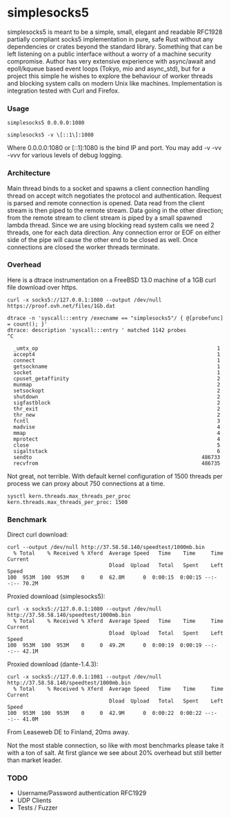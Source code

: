 # simplesocks5

simplesocks5 is meant to be a simple, small, elegant and readable RFC1928 partially compliant socks5 implementation in pure, safe Rust without any dependencies or crates beyond the standard library. Something that can be left listening on a public interface without a worry of a machine security compromise. Author has very extensive experience with async/await and epoll/kqueue based event loops (Tokyo, mio and async_std), but for a project this simple he wishes to explore the behaviour of worker threads and blocking system calls on modern Unix like machines. Implementation is integration tested with Curl and Firefox.

### Usage

```
simplesocks5 0.0.0.0:1080
```
```
simplesocks5 -v \[::1\]:1080
```

Where 0.0.0.0:1080 or [::1]:1080 is the bind IP and port.
You may add -v -vv -vvv for various levels of debug logging.

### Architecture

Main thread binds to a socket and spawns a client connection handling thread on accept witch negotiates the protocol and authentication. Request is parsed and remote connection is opened. Data read from the client stream is then piped to the remote stream. Data going in the other direction; from the remote stream to client stream is piped by a small spawned lambda thread. Since we are using blocking read system calls we need 2 threads, one for each data direction. Any connection error or EOF on either side of the pipe will cause the other end to be closed as well. Once connections are closed the worker threads terminate.

### Overhead

Here is a dtrace instrumentation on a FreeBSD 13.0 machine of a 1GB curl file download over https.

```
curl -x socks5://127.0.0.1:1080 --output /dev/null https://proof.ovh.net/files/1Gb.dat
```

```
dtrace -n 'syscall:::entry /execname == "simplesocks5"/ { @[probefunc] = count(); }'
dtrace: description 'syscall:::entry ' matched 1142 probes
^C

  _umtx_op                                                          1
  accept4                                                           1
  connect                                                           1
  getsockname                                                       1
  socket                                                            1
  cpuset_getaffinity                                                2
  munmap                                                            2
  setsockopt                                                        2
  shutdown                                                          2
  sigfastblock                                                      2
  thr_exit                                                          2
  thr_new                                                           2
  fcntl                                                             3
  madvise                                                           4
  mmap                                                              4
  mprotect                                                          4
  close                                                             5
  sigaltstack                                                       6
  sendto                                                       486733
  recvfrom                                                     486735
```

Not great, not terrible. With default kernel configuration of 1500 threads per process we can proxy about 750 connections at a time.

```
sysctl kern.threads.max_threads_per_proc
kern.threads.max_threads_per_proc: 1500
```

### Benchmark

Direct curl download:

```
curl --output /dev/null http://37.58.58.140/speedtest/1000mb.bin
  % Total    % Received % Xferd  Average Speed   Time    Time     Time  Current
                                 Dload  Upload   Total   Spent    Left  Speed
100  953M  100  953M    0     0  62.8M      0  0:00:15  0:00:15 --:--:-- 70.2M
```

Proxied download (simplesocks5):

```
curl -x socks5://127.0.0.1:1080 --output /dev/null http://37.58.58.140/speedtest/1000mb.bin
  % Total    % Received % Xferd  Average Speed   Time    Time     Time  Current
                                 Dload  Upload   Total   Spent    Left  Speed
100  953M  100  953M    0     0  49.2M      0  0:00:19  0:00:19 --:--:-- 42.1M
```

Proxied download (dante-1.4.3):

```
curl -x socks5://127.0.0.1:1081 --output /dev/null http://37.58.58.140/speedtest/1000mb.bin
  % Total    % Received % Xferd  Average Speed   Time    Time     Time  Current
                                 Dload  Upload   Total   Spent    Left  Speed
100  953M  100  953M    0     0  42.9M      0  0:00:22  0:00:22 --:--:-- 41.0M
```

From Leaseweb DE to Finland, 20ms away. 

Not the most stable connection, so like with most benchmarks please take it with a ton of salt. At first glance we see about 20% overhead but still better than market leader.

### TODO

- Username/Password authentication RFC1929
- UDP Clients
- Tests / Fuzzer